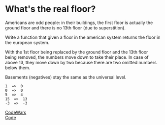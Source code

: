 # What's the real floor?

Americans are odd people: in their buildings, the first floor is actually the ground floor and there is no 13th floor (due to superstition).

Write a function that given a floor in the american system returns the floor in the european system.

With the 1st floor being replaced by the ground floor and the 13th floor being removed, the numbers move down to take their place. In case of above 13, they move down by two because there are two omitted numbers below them.

Basements (negatives) stay the same as the universal level.




```http
1  =>  0 
0  =>  0
5  =>  4
15  =>  13
-3  =>  -3
```
[CodeWars](https://www.codewars.com/kata/574b3b1599d8f897470018f6)
<br>
[Code](https://github.com/govah/Sherlock/blob/main/Easy/What's%20the%20real%20floor%3F/code.cpp)
